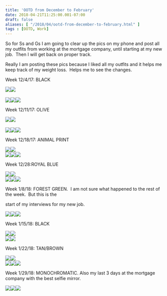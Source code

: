 ```yaml
---
title: 'OOTD from December to February'
date: 2018-04-21T11:25:00.001-07:00
draft: false
aliases: [ "/2018/04/ootd-from-december-to-february.html" ]
tags : [OOTD, Work]
---
```


So for Ss and Gs I am going to clear up the pics on my phone and post all my outfits from working at the mortgage company, until starting at my new job.  Then I will get back on proper track.  
  
Really I am posting these pics because I liked all my outfits and it helps me keep track of my weight loss.  Helps me to see the changes.  
  

Week 12/4/17: BLACK

[![](https://3.bp.blogspot.com/-Jpo6PiGiMgw/Wttt1-wY2TI/AAAAAAAAE28/kFXHYZcwpocXPNHrpczh5tm_uCN7hDb3QCLcBGAs/s200/IMG_0136.JPG)](https://3.bp.blogspot.com/-Jpo6PiGiMgw/Wttt1-wY2TI/AAAAAAAAE28/kFXHYZcwpocXPNHrpczh5tm_uCN7hDb3QCLcBGAs/s1600/IMG_0136.JPG)[![](https://2.bp.blogspot.com/-S2jgQs8yfME/Wttt13WrbPI/AAAAAAAAE3A/NVLcJ4mz9r0bexykh6wtQXjlHeZHk-iWQCLcBGAs/s200/IMG_0146.JPG)](https://2.bp.blogspot.com/-S2jgQs8yfME/Wttt13WrbPI/AAAAAAAAE3A/NVLcJ4mz9r0bexykh6wtQXjlHeZHk-iWQCLcBGAs/s1600/IMG_0146.JPG) 

[![](https://4.bp.blogspot.com/-iYskwD_8NR4/Wttt1g_cGtI/AAAAAAAAE24/01DQ2yHhKMUrbq3mFhqcZQDUPzlh__eOACLcBGAs/s200/IMG_0152.JPG)](https://4.bp.blogspot.com/-iYskwD_8NR4/Wttt1g_cGtI/AAAAAAAAE24/01DQ2yHhKMUrbq3mFhqcZQDUPzlh__eOACLcBGAs/s1600/IMG_0152.JPG)[![](https://3.bp.blogspot.com/-MPTmQuG8ZDc/Wttt3JkxkfI/AAAAAAAAE3E/b39QA0Xk_rcit2AlcaYDJdLVyxfgERqVwCLcBGAs/s200/IMG_0161.JPG)](https://3.bp.blogspot.com/-MPTmQuG8ZDc/Wttt3JkxkfI/AAAAAAAAE3E/b39QA0Xk_rcit2AlcaYDJdLVyxfgERqVwCLcBGAs/s1600/IMG_0161.JPG)[![](https://3.bp.blogspot.com/-CR-7m-hlQgA/Wttt3gYTYuI/AAAAAAAAE3I/SAOgDB9aeVsEVj4bOlnIXg8Z3MqMXu9TACLcBGAs/s200/IMG_0169.JPG)](https://3.bp.blogspot.com/-CR-7m-hlQgA/Wttt3gYTYuI/AAAAAAAAE3I/SAOgDB9aeVsEVj4bOlnIXg8Z3MqMXu9TACLcBGAs/s1600/IMG_0169.JPG)

  

Week 12/11/17: OLIVE

[![](https://2.bp.blogspot.com/-8SujTxGOQI0/WttvsBqhBCI/AAAAAAAAE3o/YhUv05WXFp0qkoocThj9fBTnU8zcHNtDQCLcBGAs/s200/IMG_0229.JPG)](https://2.bp.blogspot.com/-8SujTxGOQI0/WttvsBqhBCI/AAAAAAAAE3o/YhUv05WXFp0qkoocThj9fBTnU8zcHNtDQCLcBGAs/s1600/IMG_0229.JPG)[![](https://4.bp.blogspot.com/-vVn9oGBNXr0/WttvrgEKWjI/AAAAAAAAE3g/X_m4yPLQemgcs77clyqwWlEedL_64ThigCLcBGAs/s200/IMG_0241.JPG)](https://4.bp.blogspot.com/-vVn9oGBNXr0/WttvrgEKWjI/AAAAAAAAE3g/X_m4yPLQemgcs77clyqwWlEedL_64ThigCLcBGAs/s1600/IMG_0241.JPG) 

[![](https://1.bp.blogspot.com/-9Jx4p6JnmB0/WttvsNXHCQI/AAAAAAAAE3k/eLr1i5eogewgOCCPObPxA-ygo3JJN9RzACLcBGAs/s200/IMG_0254.JPG)](https://1.bp.blogspot.com/-9Jx4p6JnmB0/WttvsNXHCQI/AAAAAAAAE3k/eLr1i5eogewgOCCPObPxA-ygo3JJN9RzACLcBGAs/s1600/IMG_0254.JPG)[![](https://4.bp.blogspot.com/-jdkVzeNlxIA/Wttvsw4d5PI/AAAAAAAAE3s/73tqnJyk0cw_GPWO9WUXFnKp2zpvzArXQCLcBGAs/s200/IMG_0261.JPG)](https://4.bp.blogspot.com/-jdkVzeNlxIA/Wttvsw4d5PI/AAAAAAAAE3s/73tqnJyk0cw_GPWO9WUXFnKp2zpvzArXQCLcBGAs/s1600/IMG_0261.JPG)[![](https://1.bp.blogspot.com/-oIDCefr6SDU/WttvtbvrV0I/AAAAAAAAE3w/gUftL2B7N4w4th-LTZXdxUeDexTDJuvtgCLcBGAs/s200/IMG_0271.JPG)](https://1.bp.blogspot.com/-oIDCefr6SDU/WttvtbvrV0I/AAAAAAAAE3w/gUftL2B7N4w4th-LTZXdxUeDexTDJuvtgCLcBGAs/s1600/IMG_0271.JPG)  
  

Week 12/18/17: ANIMAL PRINT

[![](https://1.bp.blogspot.com/-1Ta96VS4h20/WttxM5WKACI/AAAAAAAAE4I/FXbqcoKhGh87yMoeZz6-dqrRF1RWAccywCLcBGAs/s200/IMG_0327.JPG)](https://1.bp.blogspot.com/-1Ta96VS4h20/WttxM5WKACI/AAAAAAAAE4I/FXbqcoKhGh87yMoeZz6-dqrRF1RWAccywCLcBGAs/s1600/IMG_0327.JPG)[![](https://4.bp.blogspot.com/-WEEGYQkR9lU/WttxNKDMF6I/AAAAAAAAE4M/h9BC7h393CInJHBDUMm1jqPcpCn5z4nsQCLcBGAs/s200/IMG_0335.JPG)](https://4.bp.blogspot.com/-WEEGYQkR9lU/WttxNKDMF6I/AAAAAAAAE4M/h9BC7h393CInJHBDUMm1jqPcpCn5z4nsQCLcBGAs/s1600/IMG_0335.JPG)  
[![](https://3.bp.blogspot.com/-nkZkMD1hwHA/WttxNOr-9CI/AAAAAAAAE4Q/l8IcU5q4KKUE3eNd82LDRyGtJAtDTzgvwCLcBGAs/s200/IMG_0344.JPG)](https://3.bp.blogspot.com/-nkZkMD1hwHA/WttxNOr-9CI/AAAAAAAAE4Q/l8IcU5q4KKUE3eNd82LDRyGtJAtDTzgvwCLcBGAs/s1600/IMG_0344.JPG)[![](https://3.bp.blogspot.com/-4NchOm5SvBs/WttxN3rniCI/AAAAAAAAE4U/FjMjBu3ieTYrNbcM-7aBqW8_5zXRw90lACLcBGAs/s200/IMG_0352.JPG)](https://3.bp.blogspot.com/-4NchOm5SvBs/WttxN3rniCI/AAAAAAAAE4U/FjMjBu3ieTYrNbcM-7aBqW8_5zXRw90lACLcBGAs/s1600/IMG_0352.JPG)[![](https://1.bp.blogspot.com/-CDaLWzdn_d8/WttxOr56iFI/AAAAAAAAE4Y/wS6xTLjlw34DVBsYVIEi0ZX8nB4YfVeVwCLcBGAs/s200/IMG_0367.JPG)](https://1.bp.blogspot.com/-CDaLWzdn_d8/WttxOr56iFI/AAAAAAAAE4Y/wS6xTLjlw34DVBsYVIEi0ZX8nB4YfVeVwCLcBGAs/s1600/IMG_0367.JPG)  
  

Week 12/28:ROYAL BLUE

[![](https://2.bp.blogspot.com/-6feOG7_09io/WttyYGT_r1I/AAAAAAAAE4o/VeBZBes6tx0OFFBuQc9TvtlWlbrAD6sLQCLcBGAs/s200/IMG_0407.JPG)](https://2.bp.blogspot.com/-6feOG7_09io/WttyYGT_r1I/AAAAAAAAE4o/VeBZBes6tx0OFFBuQc9TvtlWlbrAD6sLQCLcBGAs/s1600/IMG_0407.JPG)[![](https://4.bp.blogspot.com/-mWnRTU_aevs/WttylmJBsBI/AAAAAAAAE4w/6rD8gKwiLoQzc9yDiraY-pPU-msd98hwACLcBGAs/s200/IMG_0442.JPG)](https://4.bp.blogspot.com/-mWnRTU_aevs/WttylmJBsBI/AAAAAAAAE4w/6rD8gKwiLoQzc9yDiraY-pPU-msd98hwACLcBGAs/s1600/IMG_0442.JPG)  
[![](https://4.bp.blogspot.com/-plNzYVae8S4/WttylppoZXI/AAAAAAAAE40/dPUD08tZhF4Vxqa9pdjyrMAjGn-u1smswCLcBGAs/s200/IMG_0446.JPG)](https://4.bp.blogspot.com/-plNzYVae8S4/WttylppoZXI/AAAAAAAAE40/dPUD08tZhF4Vxqa9pdjyrMAjGn-u1smswCLcBGAs/s1600/IMG_0446.JPG)[![](https://4.bp.blogspot.com/-JEBLBVm02YU/WttylKYK7jI/AAAAAAAAE4s/EDIQaFhqpgEBkCMdA8H1aAmicDObnv72QCLcBGAs/s200/IMG_0452.JPG)](https://4.bp.blogspot.com/-JEBLBVm02YU/WttylKYK7jI/AAAAAAAAE4s/EDIQaFhqpgEBkCMdA8H1aAmicDObnv72QCLcBGAs/s1600/IMG_0452.JPG)[![](https://4.bp.blogspot.com/-spUjO8OEwaA/WttymIfw8RI/AAAAAAAAE44/X7ZNLtFail0aqg-yfj35v6PPGhabByDFwCLcBGAs/s200/IMG_0454.JPG)](https://4.bp.blogspot.com/-spUjO8OEwaA/WttymIfw8RI/AAAAAAAAE44/X7ZNLtFail0aqg-yfj35v6PPGhabByDFwCLcBGAs/s1600/IMG_0454.JPG)  
  

Week 1/8/18: FOREST GREEN.  I am not sure what happened to the rest of the week.  But this is the

start of my interviews for my new job.

[![](https://4.bp.blogspot.com/-WjGOXDie4FI/Wtt0pnQDOmI/AAAAAAAAE5U/P31PIKrYBwMiHQNs6pHlFKXXh3Tyl89bQCLcBGAs/s200/IMG_0472.JPG)](https://4.bp.blogspot.com/-WjGOXDie4FI/Wtt0pnQDOmI/AAAAAAAAE5U/P31PIKrYBwMiHQNs6pHlFKXXh3Tyl89bQCLcBGAs/s1600/IMG_0472.JPG)[![](https://1.bp.blogspot.com/-MWS5QgY7erc/Wtt0pAYodaI/AAAAAAAAE5M/DPass5IM1usSHYkTvVMGrHmwwtr0LYLXQCLcBGAs/s200/IMG_0481.JPG)](https://1.bp.blogspot.com/-MWS5QgY7erc/Wtt0pAYodaI/AAAAAAAAE5M/DPass5IM1usSHYkTvVMGrHmwwtr0LYLXQCLcBGAs/s1600/IMG_0481.JPG)[![](https://1.bp.blogspot.com/-eLVVmgKYlF4/Wtt0pTcNnbI/AAAAAAAAE5Q/Sc8Mid6XnXMR9Upw3WmIagzR4kBRxuyMwCLcBGAs/s200/IMG_0483.JPG)](https://1.bp.blogspot.com/-eLVVmgKYlF4/Wtt0pTcNnbI/AAAAAAAAE5Q/Sc8Mid6XnXMR9Upw3WmIagzR4kBRxuyMwCLcBGAs/s1600/IMG_0483.JPG)  
  

Week 1/15/18: BLACK

[![](https://3.bp.blogspot.com/-cguxEpkr86Y/Wtt1ln157xI/AAAAAAAAE5g/IzsAoo4A644OgTDKdKDgFiRUmgkZQBqlwCLcBGAs/s200/IMG_0496.JPG)](https://3.bp.blogspot.com/-cguxEpkr86Y/Wtt1ln157xI/AAAAAAAAE5g/IzsAoo4A644OgTDKdKDgFiRUmgkZQBqlwCLcBGAs/s1600/IMG_0496.JPG)[![](https://3.bp.blogspot.com/-wMInarnxIUw/Wtt1l41hU3I/AAAAAAAAE5k/0f66dyLKMdgfeCgXk3Lq_jZjSsC44p0uwCLcBGAs/s200/IMG_0506.JPG)](https://3.bp.blogspot.com/-wMInarnxIUw/Wtt1l41hU3I/AAAAAAAAE5k/0f66dyLKMdgfeCgXk3Lq_jZjSsC44p0uwCLcBGAs/s1600/IMG_0506.JPG)  
[![](https://4.bp.blogspot.com/-Wndkwi9genU/Wtt1mDdXmCI/AAAAAAAAE5o/3SC6p-ulAzoPP2mKZgdwo91A2pB9FCUlQCLcBGAs/s200/IMG_0507.JPG)](https://4.bp.blogspot.com/-Wndkwi9genU/Wtt1mDdXmCI/AAAAAAAAE5o/3SC6p-ulAzoPP2mKZgdwo91A2pB9FCUlQCLcBGAs/s1600/IMG_0507.JPG)[![](https://3.bp.blogspot.com/-GVog9fONgVE/Wtt1miS61TI/AAAAAAAAE5s/dnegUnBIQ8YDpBEYk0SekmeZGErdpq0bwCLcBGAs/s200/IMG_0512.JPG)](https://3.bp.blogspot.com/-GVog9fONgVE/Wtt1miS61TI/AAAAAAAAE5s/dnegUnBIQ8YDpBEYk0SekmeZGErdpq0bwCLcBGAs/s1600/IMG_0512.JPG)  
  

Week 1/22/18: TAN/BROWN

[![](https://1.bp.blogspot.com/-UjVJHSXXgnw/Wtt2SYh-HGI/AAAAAAAAE58/zjZMlbfiHUo8JZh3_Sg3As99bI6LNcDHQCLcBGAs/s200/IMG_0551.JPG)](https://1.bp.blogspot.com/-UjVJHSXXgnw/Wtt2SYh-HGI/AAAAAAAAE58/zjZMlbfiHUo8JZh3_Sg3As99bI6LNcDHQCLcBGAs/s1600/IMG_0551.JPG)[![](https://1.bp.blogspot.com/-qcf5pyNoEh0/Wtt2TAdI5yI/AAAAAAAAE6A/koZ5MacURcEs_i8WpMCrY2XQ_zqmBDORgCLcBGAs/s200/IMG_0557.JPG)](https://1.bp.blogspot.com/-qcf5pyNoEh0/Wtt2TAdI5yI/AAAAAAAAE6A/koZ5MacURcEs_i8WpMCrY2XQ_zqmBDORgCLcBGAs/s1600/IMG_0557.JPG)  
[![](https://3.bp.blogspot.com/-YDUr5iymRwo/Wtt2TE9OJ3I/AAAAAAAAE6E/W7vtjpZEAMw7Lg7ga8xHIJ1JDCeAk_GDQCLcBGAs/s200/IMG_0559.JPG)](https://3.bp.blogspot.com/-YDUr5iymRwo/Wtt2TE9OJ3I/AAAAAAAAE6E/W7vtjpZEAMw7Lg7ga8xHIJ1JDCeAk_GDQCLcBGAs/s1600/IMG_0559.JPG)[![](https://4.bp.blogspot.com/-ufjY-RpsISs/Wtt2T6Q5pwI/AAAAAAAAE6I/e_r66vD4FLwPacl6Pe62j-G5F56Y6oDtgCLcBGAs/s200/IMG_0566.JPG)](https://4.bp.blogspot.com/-ufjY-RpsISs/Wtt2T6Q5pwI/AAAAAAAAE6I/e_r66vD4FLwPacl6Pe62j-G5F56Y6oDtgCLcBGAs/s1600/IMG_0566.JPG)[![](https://2.bp.blogspot.com/-6EfHaMf6hj4/Wtt2UW9yN5I/AAAAAAAAE6M/PVHgfvxbbwkTvixHctUiNY2SL5Iel9w6ACLcBGAs/s200/IMG_0573.JPG)](https://2.bp.blogspot.com/-6EfHaMf6hj4/Wtt2UW9yN5I/AAAAAAAAE6M/PVHgfvxbbwkTvixHctUiNY2SL5Iel9w6ACLcBGAs/s1600/IMG_0573.JPG)  
  

Week 1/29/18: MONOCHROMATIC. Also my last 3 days at the mortgage company with the best selfie mirror.

[![](https://4.bp.blogspot.com/-tHbiTNfdM5A/Wtt22U5PZsI/AAAAAAAAE6g/a1BspXp2X1k9tfE53S7wxZQyEViT2raggCLcBGAs/s200/IMG_0604.JPG)](https://4.bp.blogspot.com/-tHbiTNfdM5A/Wtt22U5PZsI/AAAAAAAAE6g/a1BspXp2X1k9tfE53S7wxZQyEViT2raggCLcBGAs/s1600/IMG_0604.JPG)[![](https://4.bp.blogspot.com/-kixYoQyGOeg/Wtt23GObtHI/AAAAAAAAE6o/MEaFbIQQuqQswKvhHczDXre9d07c1GE9ACLcBGAs/s200/IMG_0607.JPG)](https://4.bp.blogspot.com/-kixYoQyGOeg/Wtt23GObtHI/AAAAAAAAE6o/MEaFbIQQuqQswKvhHczDXre9d07c1GE9ACLcBGAs/s1600/IMG_0607.JPG)[![](https://1.bp.blogspot.com/-StWPDQg7Mig/Wtt23Cfc0bI/AAAAAAAAE6k/HbsasxwaNII8_Q3q5UAyyLBlzxlb1EL5QCLcBGAs/s200/IMG_0619.JPG)](https://1.bp.blogspot.com/-StWPDQg7Mig/Wtt23Cfc0bI/AAAAAAAAE6k/HbsasxwaNII8_Q3q5UAyyLBlzxlb1EL5QCLcBGAs/s1600/IMG_0619.JPG)